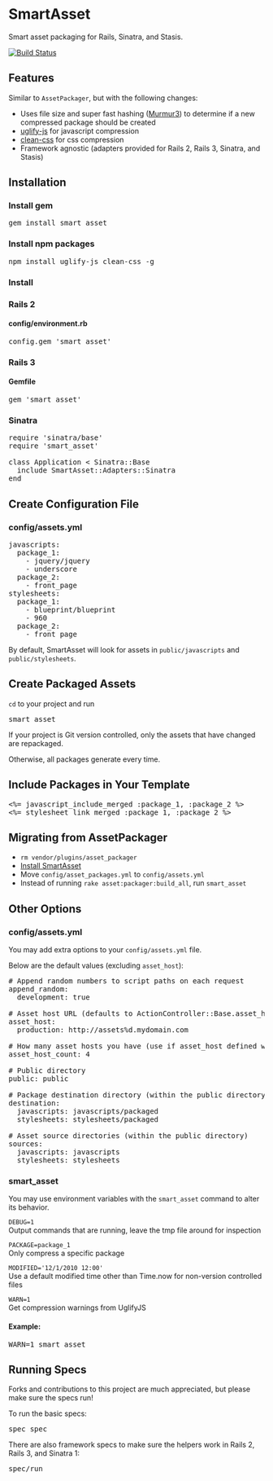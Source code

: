 SmartAsset
===========

Smart asset packaging for Rails, Sinatra, and Stasis.

[![Build Status](https://secure.travis-ci.org/winton/smart_asset.png)](http://travis-ci.org/winton/smart_asset)

Features
--------

Similar to <code>AssetPackager</code>, but with the following changes:

* Uses file size and super fast hashing ([Murmur3](https://github.com/PeterScott/murmur3)) to determine if a new compressed package should be created
* [uglify-js](https://github.com/mishoo/UglifyJS) for javascript compression
* [clean-css](https://github.com/GoalSmashers/clean-css) for css compression
* Framework agnostic (adapters provided for Rails 2, Rails 3, Sinatra, and Stasis)

<a name="installation"></a>

Installation
------------

### Install gem

<pre>
gem install smart_asset
</pre>

### Install npm packages

<pre>
npm install uglify-js clean-css -g
</pre>

### Install 

### Rails 2

#### config/environment.rb

<pre>
config.gem 'smart_asset'
</pre>

### Rails 3

#### Gemfile

<pre>
gem 'smart_asset'
</pre>

### Sinatra

<pre>
require 'sinatra/base'
require 'smart_asset'

class Application &lt; Sinatra::Base
  include SmartAsset::Adapters::Sinatra
end
</pre>

Create Configuration File
-------------------------

### config/assets.yml

<pre>
javascripts:
  package_1:
    - jquery/jquery
    - underscore
  package_2:
    - front_page
stylesheets:
  package_1:
    - blueprint/blueprint
    - 960
  package_2:
    - front_page
</pre>

By default, SmartAsset will look for assets in <code>public/javascripts</code> and <code>public/stylesheets</code>.

Create Packaged Assets
----------------------

<code>cd</code> to your project and run

<pre>
smart_asset
</pre>

If your project is Git version controlled, only the assets that have changed are repackaged.

Otherwise, all packages generate every time.

Include Packages in Your Template
---------------------------------

<pre>
&lt;%= javascript_include_merged :package_1, :package_2 %&gt;
&lt;%= stylesheet_link_merged :package_1, :package_2 %&gt;
</pre>

Migrating from AssetPackager
----------------------------

* <code>rm vendor/plugins/asset\_packager</code>
* <a href="#installation">Install SmartAsset</a>
* Move <code>config/asset\_packages.yml</code> to <code>config/assets.yml</code>
* Instead of running <code>rake asset:packager:build_all</code>, run <code>smart\_asset</code>

Other Options
-------------

### config/assets.yml

You may add extra options to your <code>config/assets.yml</code> file.

Below are the default values (excluding <code>asset\_host</code>):

<pre>
# Append random numbers to script paths on each request
append_random:
  development: true

# Asset host URL (defaults to ActionController::Base.asset_host or nil)
asset_host:
  production: http://assets%d.mydomain.com

# How many asset hosts you have (use if asset_host defined with %d)
asset_host_count: 4

# Public directory
public: public

# Package destination directory (within the public directory)
destination:
  javascripts: javascripts/packaged
  stylesheets: stylesheets/packaged

# Asset source directories (within the public directory)
sources:
  javascripts: javascripts
  stylesheets: stylesheets
</pre>

### smart\_asset

You may use environment variables with the <code>smart\_asset</code> command to alter its behavior.

<code>DEBUG=1</code><br/>Output commands that are running, leave the tmp file around for inspection

<code>PACKAGE=package\_1</code><br/>Only compress a specific package

<code>MODIFIED='12/1/2010 12:00'</code><br/>Use a default modified time other than Time.now for non-version controlled files

<code>WARN=1</code><br/>Get compression warnings from UglifyJS

#### Example:

<pre>
WARN=1 smart_asset
</pre>

Running Specs
-------------

Forks and contributions to this project are much appreciated, but please make sure the specs run!

To run the basic specs:

<pre>
spec spec
</pre>

There are also framework specs to make sure the helpers work in Rails 2, Rails 3, and Sinatra 1:

<pre>
spec/run
</pre>
